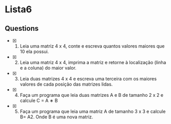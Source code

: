# Lista6

## Questions

- [x] 1. Leia uma matriz 4 x 4, conte e escreva quantos valores maiores que 10 ela possui.
- [x] 2. Leia uma matriz 4 x 4, imprima a matriz e retorne à localização (linha e a coluna) do maior valor.
- [x] 3. Leia duas matrizes 4 x 4 e escreva uma terceira com os maiores valores de cada posição das matrizes
lidas.
- [x] 4. Faça um programa que leia duas matrizes A e B de tamanho 2 x 2 e calcule C = A ∗ B
- [x] 5. Faça um programa que leia uma matriz A de tamanho 3 x 3 e calcule B= A2. Onde B é uma nova matriz.
